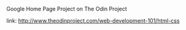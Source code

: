 Google Home Page Project on The Odin Project

link: http://www.theodinproject.com/web-development-101/html-css